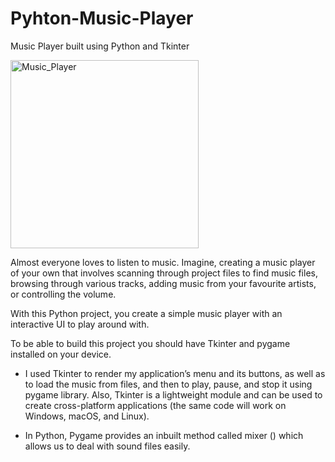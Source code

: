 # Pyhton-Music-Player
 Music Player built using Python and Tkinter

<img width="301" alt="Music_Player" src="https://user-images.githubusercontent.com/114283583/235363865-2f0e9d31-8eea-4ecf-8b23-3af7314c41ba.png">
 
Almost everyone loves to listen to music. Imagine, creating a music player of your own that involves scanning through project files to find music files, browsing through various tracks, adding music from your favourite artists, or controlling the volume. 

With this Python project, you create a simple music player with an interactive UI to play around with.

To be able to build this project you should have Tkinter and pygame installed on your device.

* I used Tkinter to render my application’s menu and its buttons, as well as to load the music from files, and then to play, pause, and stop it using pygame library. Also, Tkinter is a lightweight module and can be used to create cross-platform applications (the same code will work on Windows, macOS, and Linux).

* In Python, Pygame provides an inbuilt method called mixer () which allows us to deal with sound files easily.
